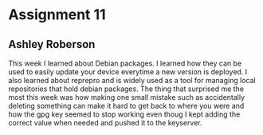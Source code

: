 # Assignment 11

## Ashley Roberson 

This week I learned about Debian packages. I learned how they can be used to easily update your device everytime a new version is deployed.  I also learned about reprepro and is widely used as a tool for managing local repositories that hold debian packages.  The thing that surprised me the most this week was how making one small mistake such as accidentally deleting something can make it hard to get back to where you were and how the gpg key seemed to stop working even thoug I kept adding the correct value when needed and pushed it to the keyserver.
